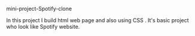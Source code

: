 mini-project-Spotify-clone

In this project I build html web page and also using CSS .
It's basic project who look like Spotify website.
